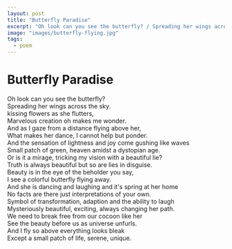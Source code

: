 ```yaml
---
layout: post
title: "Butterfly Paradise"
excerpt: "Oh look can you see the butterfly? / Spreading her wings across the sky."
image: "images/butterfly-flying.jpg"
tags: 
  - poem
---
```


# Butterfly Paradise

Oh look can you see the butterfly?  
Spreading her wings across the sky.  
kissing flowers as she flutters,  
Marvelous creation oh makes me wonder.  
And as I gaze from a distance flying above her,  
What makes her dance, I cannot help but ponder.  
And the sensation of lightness and joy come gushing like waves  
Small patch of green, heaven amidst a dystopian age.  
Or is it a mirage, tricking my vision with a beautiful lie?  
Truth is always beautiful but so are lies in disguise.  
Beauty is in the eye of the beholder you say,  
I see a colorful butterfly flying away.  
And she is dancing and laughing and it's spring at her home  
No facts are there just interpretations of your own.  
Symbol of transformation, adaption and the ability to laugh  
Mysteriously beautiful, exciting, always changing her path.  
We need to break free from our cocoon like her  
See the beauty before us as universe unfurls.  
And I fly so above everything looks bleak  
Except a small patch of life, serene, unique.  

